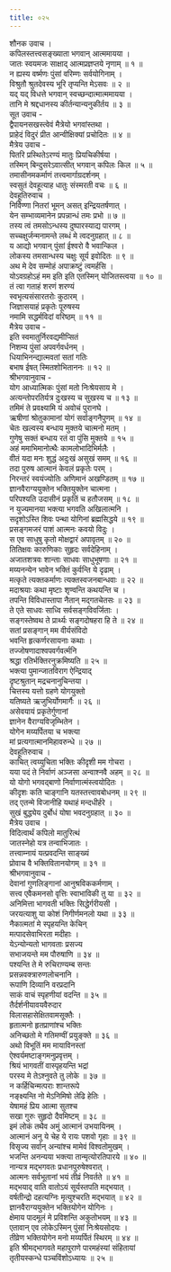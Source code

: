 ```yaml
---
title: ०२५
---
```

शौनक उवाच ।  
कपिलस्तत्त्वसङ्ख्याता भगवान् आत्ममायया ।  
जातः स्वयमजः साक्षाद् आत्मप्रज्ञप्तये नृणाम् ॥ १ ॥  
न ह्यस्य वर्ष्मणः पुंसां वरिम्णः सर्वयोगिनाम् ।  
विश्रुतौ श्रुतदेवस्य भूरि तृप्यन्ति मेऽसवः ॥ २ ॥  
यद् यद् विधत्ते भगवान् स्वच्छन्दात्मात्ममायया ।  
तानि मे श्रद्दधानस्य कीर्तन्यान्यनुकीर्तय ॥ ३ ॥  
सूत उवाच -  
द्वैपायनसखस्त्वेवं मैत्रेयो भगवांस्तथा ।  
प्राहेदं विदुरं प्रीत आन्वीक्षिक्यां प्रचोदितः ॥ ४ ॥  
मैत्रेय उवाच -  
पितरि प्रस्थितेऽरण्यं मातुः प्रियचिकीर्षया ।  
तस्मिन् बिन्दुसरेऽवात्सीत् भगवान् कपिलः किल ॥ ५ ॥  
तमासीनमकर्माणं तत्त्वमार्गाग्रदर्शनम् ।  
स्वसुतं देवहूत्याह धातुः संस्मरती वचः ॥ ६ ॥  
देवहूतिरुवाच ।  
निर्विण्णा नितरां भूमन् असत् इन्द्रियतर्षणात् ।  
येन सम्भाव्यमानेन प्रपन्नान्धं तमः प्रभो ॥ ७ ॥  
तस्य त्वं तमसोऽन्धस्य दुष्पारस्याद्य पारगम् ।  
सच्चक्षुर्जन्मनामन्ते लब्धं मे त्वदनुग्रहात् ॥ ८ ॥  
य आद्यो भगवान् पुंसां ईश्वरो वै भवान्किल ।  
लोकस्य तमसान्धस्य चक्षुः सूर्य इवोदितः ॥ ९ ॥  
अथ मे देव सम्मोहं अपाक्रष्टुं त्वमर्हसि ।  
योऽवग्रहोऽहं मम इति इति एतस्मिन् योजितस्त्वया ॥ १० ॥  
तं त्वा गताहं शरणं शरण्यं  
स्वभृत्यसंसारतरोः कुठारम् ।  
जिज्ञासयाहं प्रकृतेः पूरुषस्य  
नमामि सद्धर्मविदां वरिष्ठम् ॥ ११ ॥  
मैत्रेय उवाच -  
इति स्वमातुर्निरवद्यमीप्सितं  
निशम्य पुंसां अपवर्गवर्धनम् ।  
धियाभिनन्द्यात्मवतां सतां गतिः  
बभाष ईषत् स्मितशोभिताननः ॥ १२ ॥  
श्रीभगवानुवाच -  
योग आध्यात्मिकः पुंसां मतो निःश्रेयसाय मे ।  
अत्यन्तोपरतिर्यत्र दुःखस्य च सुखस्य च ॥ १३ ॥  
तमिमं ते प्रवक्ष्यामि यं अवोचं पुरानघे ।  
ऋषीणां श्रोतुकामानां योगं सर्वाङ्गनैपुणम् ॥ १४ ॥  
चेतः खल्वस्य बन्धाय मुक्तये चात्मनो मतम् ।  
गुणेषु सक्तं बन्धाय रतं वा पुंसि मुक्तये ॥ १५ ॥  
अहं ममाभिमानोत्थैः कामलोभादिभिर्मलैः ।  
वीतं यदा मनः शुद्धं अदुःखं असुखं समम् ॥ १६ ॥  
तदा पुरुष आत्मानं केवलं प्रकृतेः परम् ।  
निरन्तरं स्वयंज्योतिः अणिमानं अखण्डितम् ॥ १७ ॥  
ज्ञानवैराग्ययुक्तेन भक्तियुक्तेन चात्मना ।  
परिपश्यति उदासीनं प्रकृतिं च हतौजसम् ॥ १८ ॥  
न युज्यमानया भक्त्या भगवति अखिलात्मनि ।  
सदृशोऽस्ति शिवः पन्था योगिनां ब्रह्मसिद्धये ॥ १९ ॥  
प्रसङ्गमजरं पाशं आत्मनः कवयो विदुः ।  
स एव साधुषु कृतो मोक्षद्वारं अपावृतम् ॥ २० ॥  
तितिक्षवः कारुणिकाः सुहृदः सर्वदेहिनाम् ।  
अजातशत्रवः शान्ताः साधवः साधुभूषणाः ॥ २१ ॥  
मय्यनन्येन भावेन भक्तिं कुर्वन्ति ये दृढाम् ।  
मत्कृते त्यक्तकर्माणः त्यक्तस्वजनबान्धवाः ॥ २२ ॥  
मदाश्रयाः कथा मृष्टाः शृण्वन्ति कथयन्ति च ।  
तपन्ति विविधास्तापा नैतान् मद्गतचेतसः ॥ २३ ॥  
ते एते साधवः साध्वि सर्वसङ्गविवर्जिताः ।  
सङ्गस्तेष्वथ ते प्रार्थ्यः सङ्गदोषहरा हि ते ॥ २४ ॥  
सतां प्रसङ्गान् मम वीर्यसंविदो  
भवन्ति हृत्कर्णरसायनाः कथाः ।  
तज्जोषणादाश्वपवर्गवर्त्मनि  
श्रद्धा रतिर्भक्तिरनुक्रमिष्यति ॥ २५ ॥  
भक्त्या पुमान्जातविराग ऐन्द्रियाद्  
दृष्टश्रुतान् मद्रचनानुचिन्तया ।  
चित्तस्य यत्तो ग्रहणे योगयुक्तो  
यतिष्यते ऋजुभिर्योगमार्गैः ॥ २६ ॥  
असेवयायं प्रकृतेर्गुणानां  
ज्ञानेन वैराग्यविजृम्भितेन ।  
योगेन मय्यर्पितया च भक्त्या  
मां प्रत्यगात्मानमिहावरुन्धे ॥ २७ ॥  
देवहूतिरुवाच ।  
काचित् त्वय्युचिता भक्तिः कीदृशी मम गोचरा ।  
यया पदं ते निर्वाणं अञ्जसा अन्वाश्नवै अहम् ॥ २८ ॥  
यो योगो भगवद्बाणो निर्वाणात्मंस्त्वयोदितः ।  
कीदृशः कति चाङ्गानि यतस्तत्त्वावबोधनम् ॥ २९ ॥  
तद् एतन्मे विजानीहि यथाहं मन्दधीर्हरे ।  
सुखं बुद्ध्येय दुर्बोधं योषा भवदनुग्रहात् ॥ ३० ॥  
मैत्रेय उवाच ।  
विदित्वार्थं कपिलो मातुरित्थं  
जातस्नेहो यत्र तन्वाभिजातः ।  
तत्त्वाम्नायं यत्प्रवदन्ति साङ्ख्यं  
प्रोवाच वै भक्तिवितानयोगम् ॥ ३१ ॥  
श्रीभगवानुवाच -  
देवानां गुणलिङ्गानां आनुश्रविककर्मणाम् ।  
सत्त्व एवैकमनसो वृत्तिः स्वाभाविकी तु या ॥ ३२ ॥  
अनिमित्ता भागवती भक्तिः सिद्धेर्गरीयसी ।  
जरयत्याशु या कोशं निगीर्णमनलो यथा ॥ ३३ ॥  
नैकात्मतां मे स्पृहयन्ति केचिन्  
मत्पादसेवाभिरता मदीहाः ।  
येऽन्योन्यतो भागवताः प्रसज्य  
सभाजयन्ते मम पौरुषाणि ॥ ३४ ॥  
पश्यन्ति ते मे रुचिराण्यम्ब सन्तः  
प्रसन्नवक्त्रारुणलोचनानि ।  
रूपाणि दिव्यानि वरप्रदानि  
साकं वाचं स्पृहणीयां वदन्ति ॥ ३५ ॥  
तैर्दर्शनीयावयवैरुदार  
विलासहासेक्षितवामसूक्तैः ।  
हृतात्मनो हृतप्राणांश्च भक्तिः  
अनिच्छतो मे गतिमण्वीं प्रयुङ्क्ते ॥ ३६ ॥  
अथो विभूतिं मम मायाविनस्तां  
ऐश्वर्यमष्टाङ्गमनुप्रवृत्तम् ।  
श्रियं भागवतीं वास्पृहयन्ति भद्रां  
परस्य मे तेऽश्नुवते तु लोके ॥ ३७ ॥  
न कर्हिचिन्मत्पराः शान्तरूपे  
नङ्क्ष्यन्ति नो मेऽनिमिषो लेढि हेतिः ।  
येषामहं प्रिय आत्मा सुतश्च  
सखा गुरुः सुहृदो दैवमिष्टम् ॥ ३८ ॥  
इमं लोकं तथैव अमुं आत्मानं उभयायिनम् ।  
आत्मानं अनु ये चेह ये रायः पशवो गृहाः ॥ ३९ ॥  
विसृज्य सर्वान् अन्यांश्च मामेवं विश्वतोमुखम् ।  
भजन्ति अनन्यया भक्त्या तान्मृत्योरतिपारये ॥ ४० ॥  
नान्यत्र मद्भगवतः प्रधानपुरुषेश्वरात् ।  
आत्मनः सर्वभूतानां भयं तीव्रं निवर्तते ॥ ४१ ॥  
मद्भयाद् वाति वातोऽयं सूर्यस्तपति मद्भयात् ।  
वर्षतीन्द्रो दहत्यग्निः मृत्युश्चरति मद्भयात् ॥ ४२ ॥  
ज्ञानवैराग्ययुक्तेन भक्तियोगेन योगिनः ।  
क्षेमाय पादमूलं मे प्रविशन्ति अकुतोभयम् ॥ ४३ ॥  
एतावान् एव लोकेऽस्मिन् पुंसां निःश्रेयसोदयः ।  
तीव्रेण भक्तियोगेन मनो मय्यर्पितं स्थिरम् ॥ ४४ ॥  
इति श्रीमद्‌भागवते महापुराणे पारमहंस्यां संहितायां  
तृतीयस्कन्धे पञ्चविंशोऽध्यायः ॥ २५ ॥